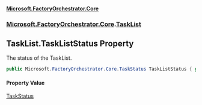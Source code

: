 #### [Microsoft.FactoryOrchestrator.Core](./Microsoft-FactoryOrchestrator-Core.md 'Microsoft.FactoryOrchestrator.Core')
### [Microsoft.FactoryOrchestrator.Core](./Microsoft-FactoryOrchestrator-Core.md 'Microsoft.FactoryOrchestrator.Core').[TaskList](./Microsoft-FactoryOrchestrator-Core-TaskList.md 'Microsoft.FactoryOrchestrator.Core.TaskList')
## TaskList.TaskListStatus Property
The status of the TaskList.  
```csharp
public Microsoft.FactoryOrchestrator.Core.TaskStatus TaskListStatus { get; }
```
#### Property Value
[TaskStatus](./Microsoft-FactoryOrchestrator-Core-TaskStatus.md 'Microsoft.FactoryOrchestrator.Core.TaskStatus')  
